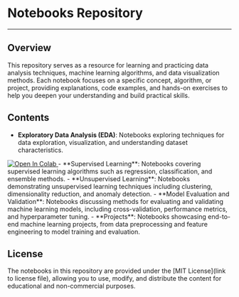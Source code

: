 # Notebooks Repository
---

## Overview

This repository serves as a resource for learning and practicing data analysis techniques, machine learning algorithms, and data visualization methods. Each notebook focuses on a specific concept, algorithm, or project, providing explanations, code examples, and hands-on exercises to help you deepen your understanding and build practical skills.

## Contents

- **Exploratory Data Analysis (EDA)**: Notebooks exploring techniques for data exploration, visualization, and understanding dataset characteristics.
<a target="_blank" href="https://colab.research.google.com/github/MonkeyWrenchGang/2024_BAN7040/blob/main/notebooks/1_1_EDA_101.ipynb">
  <img src="https://colab.research.google.com/assets/colab-badge.svg" alt="Open In Colab"/>
</a>
- **Supervised Learning**: Notebooks covering supervised learning algorithms such as regression, classification, and ensemble methods.
- **Unsupervised Learning**: Notebooks demonstrating unsupervised learning techniques including clustering, dimensionality reduction, and anomaly detection.
- **Model Evaluation and Validation**: Notebooks discussing methods for evaluating and validating machine learning models, including cross-validation, performance metrics, and hyperparameter tuning.
- **Projects**: Notebooks showcasing end-to-end machine learning projects, from data preprocessing and feature engineering to model training and evaluation.

## License

The notebooks in this repository are provided under the [MIT License](link to license file), allowing you to use, modify, and distribute the content for educational and non-commercial purposes.

